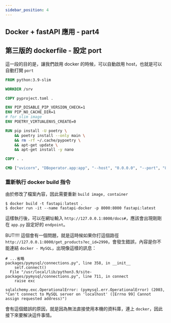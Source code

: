 ```yaml
---
sidebar_position: 4
---
```





Docker + fastAPI 應用 - part4
------

## 第三版的 dockerfile - 設定 port 

這一段的目的是，讓我們啟用 docker 的時候，可以自動啟用 host，也就是可以自動打開 `port`

```dockerfile
FROM python:3.9-slim

WORKDIR /srv

COPY pyproject.toml .

ENV PIP_DISABLE_PIP_VERSION_CHECK=1
ENV PIP_NO_CACHE_DIR=1
# for slim image
ENV POETRY_VIRTUALENVS_CREATE=0

RUN pip install -U poetry \
    && poetry install --only main \
    && rm -rf ~/.cache/pypoetry \
    && apt-get update \
    && apt-get install -y nano

COPY . .

CMD ["uvicorn", "DBoperator.app:app", "--host", "0.0.0.0", "--port", "8000"]  #=> 加上這一段
```


### 重新執行 docker build 指令

由於修改了檔案內容，因此需要重新 `build image, container`

```shell
$ docker build -t fastapi:latest .
$ docker run -it --name fastapi-docker -p 8000:8000 fastapi:latest
```

這樣執行後，可以在網址輸入 `http://127.0.0.1:8000/docs#`，應該會出現剛剛在 `app.py` 設定好的 `endpoint`。  
     
BUT!!!! 這個會有一個問題，就是這時候如果你打這個路徑 `http://127.0.0.1:8000/get_products?ec_id=2990`，會發生錯誤，內容是你不能連結 `docker - MySQL`，出現像這樣的訊息：  

```shell
# ...省略
packages/pymysql/connections.py", line 358, in __init__
    self.connect()
  File "/usr/local/lib/python3.9/site-packages/pymysql/connections.py", line 711, in connect
    raise exc

sqlalchemy.exc.OperationalError: (pymysql.err.OperationalError) (2003, "Can't connect to MySQL server on 'localhost' ([Errno 99] Cannot assign requested address)")
```
     
     
會有這個錯誤的原因，就是因為無法直接使用本機的資料庫，連上 `docker`，因此接下來要解決這件事情。          
